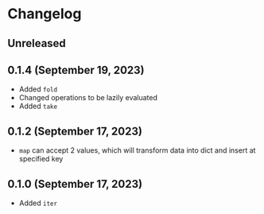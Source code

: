 # Changelog

## Unreleased

## 0.1.4 (September 19, 2023)
* Added `fold`
* Changed operations to be lazily evaluated
* Added `take`

## 0.1.2 (September 17, 2023)
* `map` can accept 2 values, which will transform data into dict and insert at specified key

## 0.1.0 (September 17, 2023)
* Added `iter`
